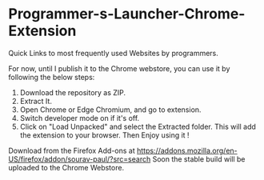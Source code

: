 # Programmer-s-Launcher-Chrome-Extension
Quick Links to most frequently used Websites by programmers.

For now, until I publish it to the Chrome webstore, you can use it by following the below steps:
1. Download the repository as ZIP.
2. Extract It.
3. Open Chrome or Edge Chromium, and go to extension.
4. Switch developer mode on if it's off.
5. Click on "Load Unpacked" and select the Extracted folder.
This will add the extension to your browser. Then Enjoy using it !

Download from the Firefox Add-ons at https://addons.mozilla.org/en-US/firefox/addon/sourav-paul/?src=search
Soon the stable build will be uploaded to the Chrome Webstore.
